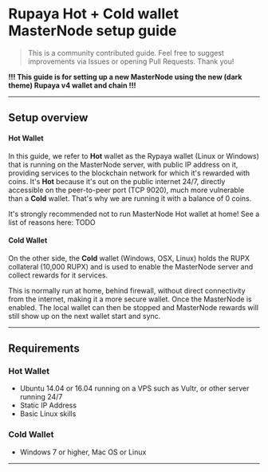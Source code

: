 # Rupaya Hot + Cold wallet MasterNode setup guide

> This is a community contributed guide. Feel free to suggest improvements via Issues or opening Pull Requests. Thank you!

**!!! This guide is for setting up a new MasterNode using the new (dark theme) Rupaya v4 wallet and chain !!!**

---

## Setup overview

#### Hot Wallet
In this guide, we refer to **Hot** wallet as the Rypaya wallet (Linux or Windows) that is running on the MasterNode server, with public IP address on it, providing services to the blockchain network for which it's rewarded with coins.
It's **Hot** because it's out on the public internet 24/7, directly accessible on the peer-to-peer port (TCP 9020), much more vulnerable than a **Cold** wallet. 
That's why we are running it with a balance of 0 coins.

It's strongly recommended not to run MasterNode Hot wallet at home! See a list of reasons here: TODO 

#### Cold Wallet
On the other side, the **Cold** wallet (Windows, OSX, Linux) holds the RUPX collateral (10,000 RUPX) and is used to enable the MasterNode server and collect rewards for it services.

This is normally run at home, behind firewall, without direct connectivity from the internet, making it a more secure wallet. Once the MasterNode is enabled. The local wallet can then be stopped and MasterNode rewards will still show up on the next wallet start and sync.

---

## Requirements

### Hot Wallet
* Ubuntu 14.04 or 16.04 running on a VPS such as Vultr, or other server running 24/7
* Static IP Address
* Basic Linux skills

### Cold Wallet
* Windows 7 or higher, Mac OS or Linux

---
